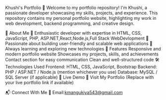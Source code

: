 Khushi's Portfolio 🚀
Welcome to my portfolio repository! I'm Khushi, a passionate developer showcasing my skills, projects, and experience. This repository contains my personal portfolio website, highlighting my work in web development, backend programming, and creative design.

🌟 About Me
🔹 Enthusiastic developer with expertise in  HTML, CSS, JavaScript, PHP, ASP.NET,React,Node.js,Full Stack WebDevlopment
🔹 Passionate about building user-friendly and scalable web applications
🔹 Always learning and exploring new technologies
📌 Features
Responsive and modern portfolio website
Showcases my projects, skills, and achievements
Contact section for easy communication
Clean and well-structured code
🛠️ Technologies Used
Frontend: HTML, CSS, JavaScript, Bootstrap
Backend: PHP / ASP.NET / Node.js (mention whichever you use)
Database: MySQL / SQL Server (if applicable)
🚀 Live Demo
🔗 Visit My Portfolio (Replace with your live portfolio link if available)

  
📬 Connect With Me
📧 Email:kmangukiya543@gmail.com



